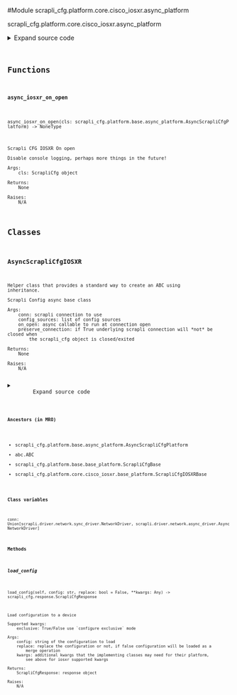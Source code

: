 <link rel="preload stylesheet" as="style" href="https://cdnjs.cloudflare.com/ajax/libs/10up-sanitize.css/11.0.1/sanitize.min.css" integrity="sha256-PK9q560IAAa6WVRRh76LtCaI8pjTJ2z11v0miyNNjrs=" crossorigin>
<link rel="preload stylesheet" as="style" href="https://cdnjs.cloudflare.com/ajax/libs/10up-sanitize.css/11.0.1/typography.min.css" integrity="sha256-7l/o7C8jubJiy74VsKTidCy1yBkRtiUGbVkYBylBqUg=" crossorigin>
<link rel="stylesheet preload" as="style" href="https://cdnjs.cloudflare.com/ajax/libs/highlight.js/10.1.1/styles/github.min.css" crossorigin>
<script defer src="https://cdnjs.cloudflare.com/ajax/libs/highlight.js/10.1.1/highlight.min.js" integrity="sha256-Uv3H6lx7dJmRfRvH8TH6kJD1TSK1aFcwgx+mdg3epi8=" crossorigin></script>
<script>window.addEventListener('DOMContentLoaded', () => hljs.initHighlighting())</script>















#Module scrapli_cfg.platform.core.cisco_iosxr.async_platform

scrapli_cfg.platform.core.cisco_iosxr.async_platform

<details class="source">
    <summary>
        <span>Expand source code</span>
    </summary>
    <pre>
        <code class="python">
"""scrapli_cfg.platform.core.cisco_iosxr.async_platform"""
from typing import Any, Callable, List, Optional

from scrapli.driver import AsyncNetworkDriver
from scrapli.response import MultiResponse
from scrapli_cfg.diff import ScrapliCfgDiffResponse
from scrapli_cfg.exceptions import DiffConfigError, LoadConfigError
from scrapli_cfg.platform.base.async_platform import AsyncScrapliCfgPlatform
from scrapli_cfg.platform.core.cisco_iosxr.base_platform import CONFIG_SOURCES, ScrapliCfgIOSXRBase
from scrapli_cfg.response import ScrapliCfgResponse


async def async_iosxr_on_open(cls: AsyncScrapliCfgPlatform) -> None:
    """
    Scrapli CFG IOSXR On open

    Disable console logging, perhaps more things in the future!

    Args:
        cls: ScrapliCfg object

    Returns:
        None

    Raises:
        N/A

    """
    await cls.conn.send_configs(configs=["no logging console", "commit"])


class AsyncScrapliCfgIOSXR(AsyncScrapliCfgPlatform, ScrapliCfgIOSXRBase):
    def __init__(
        self,
        conn: AsyncNetworkDriver,
        config_sources: Optional[List[str]] = None,
        on_open: Optional[Callable[..., Any]] = None,
        preserve_connection: bool = False,
    ) -> None:
        if config_sources is None:
            config_sources = CONFIG_SOURCES

        if on_open is None:
            on_open = async_iosxr_on_open

        super().__init__(
            conn=conn,
            config_sources=config_sources,
            on_open=on_open,
            preserve_connection=preserve_connection,
        )

        self._replace = False

        self._in_configuration_session = False
        self._config_privilege_level = "configuration"

    async def get_version(self) -> ScrapliCfgResponse:
        response = self._pre_get_version()

        version_result = await self.conn.send_command(command="show version | i Version")

        return self._post_get_version(
            response=response,
            scrapli_responses=[version_result],
            result=self._parse_version(device_output=version_result.result),
        )

    async def get_config(self, source: str = "running") -> ScrapliCfgResponse:
        response = self._pre_get_config(source=source)

        if not self._in_configuration_session:
            config_result = await self.conn.send_command(command="show running-config")
        else:
            config_result = await self.conn.send_config(
                config="show running-config", privilege_level=self._config_privilege_level
            )

        return self._post_get_config(
            response=response,
            source=source,
            scrapli_responses=[config_result],
            result=config_result.result,
        )

    async def load_config(
        self, config: str, replace: bool = False, **kwargs: Any
    ) -> ScrapliCfgResponse:
        """
        Load configuration to a device

        Supported kwargs:
            exclusive: True/False use `configure exclusive` mode

        Args:
            config: string of the configuration to load
            replace: replace the configuration or not, if false configuration will be loaded as a
                merge operation
            kwargs: additional kwargs that the implementing classes may need for their platform,
                see above for iosxr supported kwargs

        Returns:
            ScrapliCfgResponse: response object

        Raises:
            N/A

        """
        scrapli_responses = []
        response = self._pre_load_config(config=config)

        exclusive = kwargs.get("exclusive", False)

        config, eager_config = self._prepare_load_config_session_and_payload(
            config=config, replace=replace, exclusive=exclusive
        )

        try:
            config_result = await self.conn.send_config(
                config=config, privilege_level=self._config_privilege_level
            )
            scrapli_responses.append(config_result)
            if config_result.failed:
                msg = "failed to load the candidate config into the config session"
                self.logger.critical(msg)
                raise LoadConfigError(msg)

            # eager cuz banners and such; perhaps if no banner/macro we can disable eager though....
            if eager_config:
                eager_config_result = await self.conn.send_config(
                    config=eager_config, privilege_level=self._config_privilege_level, eager=True
                )
                scrapli_responses.append(eager_config_result)
                if eager_config_result.failed:
                    msg = "failed to load the candidate config into the config session"
                    self.logger.critical(msg)
                    raise LoadConfigError(msg)

        except LoadConfigError:
            pass

        return self._post_load_config(
            response=response,
            scrapli_responses=scrapli_responses,
        )

    async def abort_config(self) -> ScrapliCfgResponse:
        response = self._pre_abort_config(session_or_config_file=self._in_configuration_session)

        await self.conn._abort_config()  # pylint: disable=W0212
        self._reset_config_session()

        return self._post_abort_config(response=response, scrapli_responses=[])

    async def commit_config(self, source: str = "running") -> ScrapliCfgResponse:
        response = self._pre_commit_config(
            source=source, session_or_config_file=self._in_configuration_session
        )

        commit_result = await self.conn.send_config(config="commit")
        self._reset_config_session()

        return self._post_commit_config(response=response, scrapli_responses=[commit_result])

    async def diff_config(self, source: str = "running") -> ScrapliCfgDiffResponse:
        scrapli_responses = []
        device_diff = ""
        source_config = ""

        diff_response = self._pre_diff_config(
            source=source, session_or_config_file=self._in_configuration_session
        )

        try:
            diff_result = await self.conn.send_config(
                config=self._get_diff_command(), privilege_level=self._config_privilege_level
            )
            scrapli_responses.append(diff_result)
            if diff_result.failed:
                msg = "failed generating diff for config session"
                self.logger.critical(msg)
                raise DiffConfigError(msg)

            device_diff = diff_result.result

            source_config_result = await self.get_config(source=source)
            source_config = source_config_result.result

            if isinstance(source_config_result.scrapli_responses, MultiResponse):
                # in this case this will always be a multiresponse or nothing (failure) but mypy
                # doesnt know that, hence the isinstance check
                scrapli_responses.extend(source_config_result.scrapli_responses)

            if source_config_result.failed:
                msg = "failed fetching source config for diff comparison"
                self.logger.critical(msg)
                raise DiffConfigError(msg)

        except DiffConfigError:
            pass

        source_config, candidate_config = self._normalize_source_candidate_configs(
            source_config=source_config
        )

        return self._post_diff_config(
            diff_response=diff_response,
            scrapli_responses=scrapli_responses,
            source_config=source_config,
            candidate_config=candidate_config,
            device_diff=device_diff,
        )
        </code>
    </pre>
</details>



## Functions

    

#### async_iosxr_on_open
`async_iosxr_on_open(cls: scrapli_cfg.platform.base.async_platform.AsyncScrapliCfgPlatform) ‑> NoneType`

```text
Scrapli CFG IOSXR On open

Disable console logging, perhaps more things in the future!

Args:
    cls: ScrapliCfg object

Returns:
    None

Raises:
    N/A
```




## Classes

### AsyncScrapliCfgIOSXR


```text
Helper class that provides a standard way to create an ABC using
inheritance.

Scrapli Config async base class

Args:
    conn: scrapli connection to use
    config_sources: list of config sources
    on_open: async callable to run at connection open
    preserve_connection: if True underlying scrapli connection will *not* be closed when
        the scrapli_cfg object is closed/exited

Returns:
    None

Raises:
    N/A
```

<details class="source">
    <summary>
        <span>Expand source code</span>
    </summary>
    <pre>
        <code class="python">
class AsyncScrapliCfgIOSXR(AsyncScrapliCfgPlatform, ScrapliCfgIOSXRBase):
    def __init__(
        self,
        conn: AsyncNetworkDriver,
        config_sources: Optional[List[str]] = None,
        on_open: Optional[Callable[..., Any]] = None,
        preserve_connection: bool = False,
    ) -> None:
        if config_sources is None:
            config_sources = CONFIG_SOURCES

        if on_open is None:
            on_open = async_iosxr_on_open

        super().__init__(
            conn=conn,
            config_sources=config_sources,
            on_open=on_open,
            preserve_connection=preserve_connection,
        )

        self._replace = False

        self._in_configuration_session = False
        self._config_privilege_level = "configuration"

    async def get_version(self) -> ScrapliCfgResponse:
        response = self._pre_get_version()

        version_result = await self.conn.send_command(command="show version | i Version")

        return self._post_get_version(
            response=response,
            scrapli_responses=[version_result],
            result=self._parse_version(device_output=version_result.result),
        )

    async def get_config(self, source: str = "running") -> ScrapliCfgResponse:
        response = self._pre_get_config(source=source)

        if not self._in_configuration_session:
            config_result = await self.conn.send_command(command="show running-config")
        else:
            config_result = await self.conn.send_config(
                config="show running-config", privilege_level=self._config_privilege_level
            )

        return self._post_get_config(
            response=response,
            source=source,
            scrapli_responses=[config_result],
            result=config_result.result,
        )

    async def load_config(
        self, config: str, replace: bool = False, **kwargs: Any
    ) -> ScrapliCfgResponse:
        """
        Load configuration to a device

        Supported kwargs:
            exclusive: True/False use `configure exclusive` mode

        Args:
            config: string of the configuration to load
            replace: replace the configuration or not, if false configuration will be loaded as a
                merge operation
            kwargs: additional kwargs that the implementing classes may need for their platform,
                see above for iosxr supported kwargs

        Returns:
            ScrapliCfgResponse: response object

        Raises:
            N/A

        """
        scrapli_responses = []
        response = self._pre_load_config(config=config)

        exclusive = kwargs.get("exclusive", False)

        config, eager_config = self._prepare_load_config_session_and_payload(
            config=config, replace=replace, exclusive=exclusive
        )

        try:
            config_result = await self.conn.send_config(
                config=config, privilege_level=self._config_privilege_level
            )
            scrapli_responses.append(config_result)
            if config_result.failed:
                msg = "failed to load the candidate config into the config session"
                self.logger.critical(msg)
                raise LoadConfigError(msg)

            # eager cuz banners and such; perhaps if no banner/macro we can disable eager though....
            if eager_config:
                eager_config_result = await self.conn.send_config(
                    config=eager_config, privilege_level=self._config_privilege_level, eager=True
                )
                scrapli_responses.append(eager_config_result)
                if eager_config_result.failed:
                    msg = "failed to load the candidate config into the config session"
                    self.logger.critical(msg)
                    raise LoadConfigError(msg)

        except LoadConfigError:
            pass

        return self._post_load_config(
            response=response,
            scrapli_responses=scrapli_responses,
        )

    async def abort_config(self) -> ScrapliCfgResponse:
        response = self._pre_abort_config(session_or_config_file=self._in_configuration_session)

        await self.conn._abort_config()  # pylint: disable=W0212
        self._reset_config_session()

        return self._post_abort_config(response=response, scrapli_responses=[])

    async def commit_config(self, source: str = "running") -> ScrapliCfgResponse:
        response = self._pre_commit_config(
            source=source, session_or_config_file=self._in_configuration_session
        )

        commit_result = await self.conn.send_config(config="commit")
        self._reset_config_session()

        return self._post_commit_config(response=response, scrapli_responses=[commit_result])

    async def diff_config(self, source: str = "running") -> ScrapliCfgDiffResponse:
        scrapli_responses = []
        device_diff = ""
        source_config = ""

        diff_response = self._pre_diff_config(
            source=source, session_or_config_file=self._in_configuration_session
        )

        try:
            diff_result = await self.conn.send_config(
                config=self._get_diff_command(), privilege_level=self._config_privilege_level
            )
            scrapli_responses.append(diff_result)
            if diff_result.failed:
                msg = "failed generating diff for config session"
                self.logger.critical(msg)
                raise DiffConfigError(msg)

            device_diff = diff_result.result

            source_config_result = await self.get_config(source=source)
            source_config = source_config_result.result

            if isinstance(source_config_result.scrapli_responses, MultiResponse):
                # in this case this will always be a multiresponse or nothing (failure) but mypy
                # doesnt know that, hence the isinstance check
                scrapli_responses.extend(source_config_result.scrapli_responses)

            if source_config_result.failed:
                msg = "failed fetching source config for diff comparison"
                self.logger.critical(msg)
                raise DiffConfigError(msg)

        except DiffConfigError:
            pass

        source_config, candidate_config = self._normalize_source_candidate_configs(
            source_config=source_config
        )

        return self._post_diff_config(
            diff_response=diff_response,
            scrapli_responses=scrapli_responses,
            source_config=source_config,
            candidate_config=candidate_config,
            device_diff=device_diff,
        )
        </code>
    </pre>
</details>


#### Ancestors (in MRO)
- scrapli_cfg.platform.base.async_platform.AsyncScrapliCfgPlatform
- abc.ABC
- scrapli_cfg.platform.base.base_platform.ScrapliCfgBase
- scrapli_cfg.platform.core.cisco_iosxr.base_platform.ScrapliCfgIOSXRBase
#### Class variables

    
`conn: Union[scrapli.driver.network.sync_driver.NetworkDriver, scrapli.driver.network.async_driver.AsyncNetworkDriver]`



#### Methods

    

##### load_config
`load_config(self, config: str, replace: bool = False, **kwargs: Any) ‑> scrapli_cfg.response.ScrapliCfgResponse`

```text
Load configuration to a device

Supported kwargs:
    exclusive: True/False use `configure exclusive` mode

Args:
    config: string of the configuration to load
    replace: replace the configuration or not, if false configuration will be loaded as a
        merge operation
    kwargs: additional kwargs that the implementing classes may need for their platform,
        see above for iosxr supported kwargs

Returns:
    ScrapliCfgResponse: response object

Raises:
    N/A
```